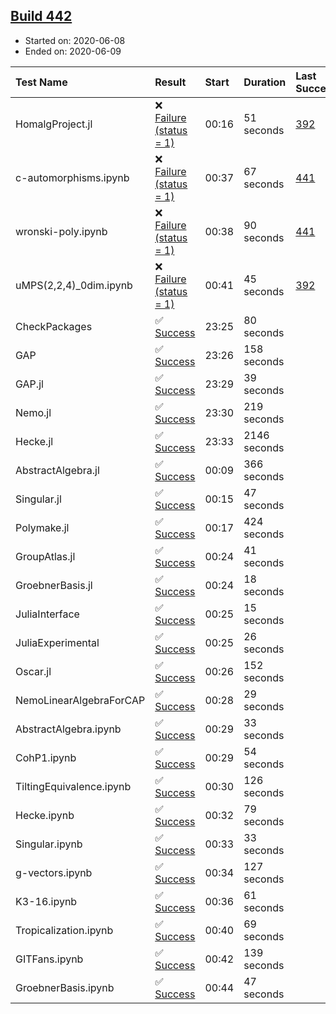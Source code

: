 ## [Build 442](https://oscarci.mathematik.uni-kl.de/job/oscar-julia-1.4/442/)

* Started on: 2020-06-08
* Ended on: 2020-06-09

| Test Name    | Result | Start | Duration | Last Success | First Failure |
|:-------------|:-------|:------|:---------|:-------------|:--------------|
| HomalgProject.jl | ❌ [Failure (status = 1)](https://oscarci.mathematik.uni-kl.de/job/oscar-julia-1.4/442/artifact/logs/build-442/HomalgProject.jl.log) | 00:16 | 51 seconds | [392](https://oscarci.mathematik.uni-kl.de/job/oscar-julia-1.4/392/) | [393](https://oscarci.mathematik.uni-kl.de/job/oscar-julia-1.4/393/) |
| c-automorphisms.ipynb | ❌ [Failure (status = 1)](https://oscarci.mathematik.uni-kl.de/job/oscar-julia-1.4/442/artifact/logs/build-442/c-automorphisms.ipynb.log) | 00:37 | 67 seconds | [441](https://oscarci.mathematik.uni-kl.de/job/oscar-julia-1.4/441/) | [442](https://oscarci.mathematik.uni-kl.de/job/oscar-julia-1.4/442/) |
| wronski-poly.ipynb | ❌ [Failure (status = 1)](https://oscarci.mathematik.uni-kl.de/job/oscar-julia-1.4/442/artifact/logs/build-442/wronski-poly.ipynb.log) | 00:38 | 90 seconds | [441](https://oscarci.mathematik.uni-kl.de/job/oscar-julia-1.4/441/) | [442](https://oscarci.mathematik.uni-kl.de/job/oscar-julia-1.4/442/) |
| uMPS(2,2,4)_0dim.ipynb | ❌ [Failure (status = 1)](https://oscarci.mathematik.uni-kl.de/job/oscar-julia-1.4/442/artifact/logs/build-442/uMPS-2-2-4-_0dim.ipynb.log) | 00:41 | 45 seconds | [392](https://oscarci.mathematik.uni-kl.de/job/oscar-julia-1.4/392/) | [393](https://oscarci.mathematik.uni-kl.de/job/oscar-julia-1.4/393/) |
| CheckPackages | ✅ [Success](https://oscarci.mathematik.uni-kl.de/job/oscar-julia-1.4/442/artifact/logs/build-442/CheckPackages.log) | 23:25 | 80 seconds |  |  |
| GAP | ✅ [Success](https://oscarci.mathematik.uni-kl.de/job/oscar-julia-1.4/442/artifact/logs/build-442/GAP.log) | 23:26 | 158 seconds |  |  |
| GAP.jl | ✅ [Success](https://oscarci.mathematik.uni-kl.de/job/oscar-julia-1.4/442/artifact/logs/build-442/GAP.jl.log) | 23:29 | 39 seconds |  |  |
| Nemo.jl | ✅ [Success](https://oscarci.mathematik.uni-kl.de/job/oscar-julia-1.4/442/artifact/logs/build-442/Nemo.jl.log) | 23:30 | 219 seconds |  |  |
| Hecke.jl | ✅ [Success](https://oscarci.mathematik.uni-kl.de/job/oscar-julia-1.4/442/artifact/logs/build-442/Hecke.jl.log) | 23:33 | 2146 seconds |  |  |
| AbstractAlgebra.jl | ✅ [Success](https://oscarci.mathematik.uni-kl.de/job/oscar-julia-1.4/442/artifact/logs/build-442/AbstractAlgebra.jl.log) | 00:09 | 366 seconds |  |  |
| Singular.jl | ✅ [Success](https://oscarci.mathematik.uni-kl.de/job/oscar-julia-1.4/442/artifact/logs/build-442/Singular.jl.log) | 00:15 | 47 seconds |  |  |
| Polymake.jl | ✅ [Success](https://oscarci.mathematik.uni-kl.de/job/oscar-julia-1.4/442/artifact/logs/build-442/Polymake.jl.log) | 00:17 | 424 seconds |  |  |
| GroupAtlas.jl | ✅ [Success](https://oscarci.mathematik.uni-kl.de/job/oscar-julia-1.4/442/artifact/logs/build-442/GroupAtlas.jl.log) | 00:24 | 41 seconds |  |  |
| GroebnerBasis.jl | ✅ [Success](https://oscarci.mathematik.uni-kl.de/job/oscar-julia-1.4/442/artifact/logs/build-442/GroebnerBasis.jl.log) | 00:24 | 18 seconds |  |  |
| JuliaInterface | ✅ [Success](https://oscarci.mathematik.uni-kl.de/job/oscar-julia-1.4/442/artifact/logs/build-442/JuliaInterface.log) | 00:25 | 15 seconds |  |  |
| JuliaExperimental | ✅ [Success](https://oscarci.mathematik.uni-kl.de/job/oscar-julia-1.4/442/artifact/logs/build-442/JuliaExperimental.log) | 00:25 | 26 seconds |  |  |
| Oscar.jl | ✅ [Success](https://oscarci.mathematik.uni-kl.de/job/oscar-julia-1.4/442/artifact/logs/build-442/Oscar.jl.log) | 00:26 | 152 seconds |  |  |
| NemoLinearAlgebraForCAP | ✅ [Success](https://oscarci.mathematik.uni-kl.de/job/oscar-julia-1.4/442/artifact/logs/build-442/NemoLinearAlgebraForCAP.log) | 00:28 | 29 seconds |  |  |
| AbstractAlgebra.ipynb | ✅ [Success](https://oscarci.mathematik.uni-kl.de/job/oscar-julia-1.4/442/artifact/logs/build-442/AbstractAlgebra.ipynb.log) | 00:29 | 33 seconds |  |  |
| CohP1.ipynb | ✅ [Success](https://oscarci.mathematik.uni-kl.de/job/oscar-julia-1.4/442/artifact/logs/build-442/CohP1.ipynb.log) | 00:29 | 54 seconds |  |  |
| TiltingEquivalence.ipynb | ✅ [Success](https://oscarci.mathematik.uni-kl.de/job/oscar-julia-1.4/442/artifact/logs/build-442/TiltingEquivalence.ipynb.log) | 00:30 | 126 seconds |  |  |
| Hecke.ipynb | ✅ [Success](https://oscarci.mathematik.uni-kl.de/job/oscar-julia-1.4/442/artifact/logs/build-442/Hecke.ipynb.log) | 00:32 | 79 seconds |  |  |
| Singular.ipynb | ✅ [Success](https://oscarci.mathematik.uni-kl.de/job/oscar-julia-1.4/442/artifact/logs/build-442/Singular.ipynb.log) | 00:33 | 33 seconds |  |  |
| g-vectors.ipynb | ✅ [Success](https://oscarci.mathematik.uni-kl.de/job/oscar-julia-1.4/442/artifact/logs/build-442/g-vectors.ipynb.log) | 00:34 | 127 seconds |  |  |
| K3-16.ipynb | ✅ [Success](https://oscarci.mathematik.uni-kl.de/job/oscar-julia-1.4/442/artifact/logs/build-442/K3-16.ipynb.log) | 00:36 | 61 seconds |  |  |
| Tropicalization.ipynb | ✅ [Success](https://oscarci.mathematik.uni-kl.de/job/oscar-julia-1.4/442/artifact/logs/build-442/Tropicalization.ipynb.log) | 00:40 | 69 seconds |  |  |
| GITFans.ipynb | ✅ [Success](https://oscarci.mathematik.uni-kl.de/job/oscar-julia-1.4/442/artifact/logs/build-442/GITFans.ipynb.log) | 00:42 | 139 seconds |  |  |
| GroebnerBasis.ipynb | ✅ [Success](https://oscarci.mathematik.uni-kl.de/job/oscar-julia-1.4/442/artifact/logs/build-442/GroebnerBasis.ipynb.log) | 00:44 | 47 seconds |  |  |
